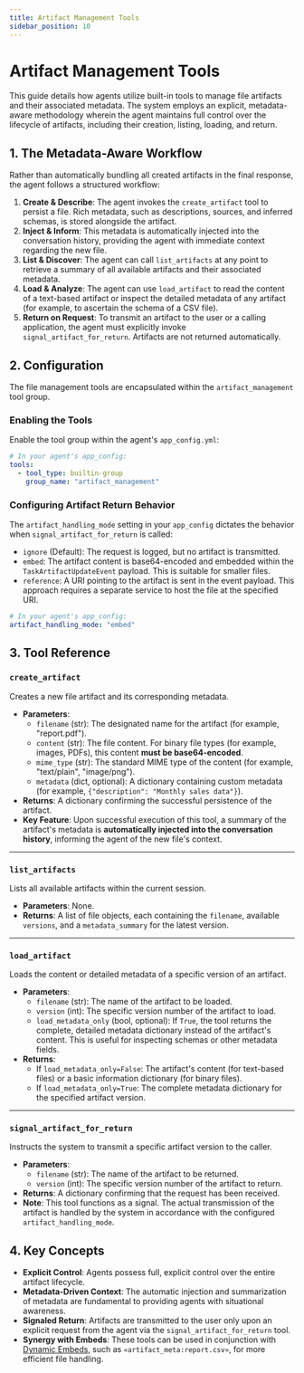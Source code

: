 ```yaml
---
title: Artifact Management Tools
sidebar_position: 10
---
```


# Artifact Management Tools

This guide details how agents utilize built-in tools to manage file artifacts and their associated metadata. The system employs an explicit, metadata-aware methodology wherein the agent maintains full control over the lifecycle of artifacts, including their creation, listing, loading, and return.

## 1. The Metadata-Aware Workflow

Rather than automatically bundling all created artifacts in the final response, the agent follows a structured workflow:

1.  **Create & Describe**: The agent invokes the `create_artifact` tool to persist a file. Rich metadata, such as descriptions, sources, and inferred schemas, is stored alongside the artifact.
2.  **Inject & Inform**: This metadata is automatically injected into the conversation history, providing the agent with immediate context regarding the new file.
3.  **List & Discover**: The agent can call `list_artifacts` at any point to retrieve a summary of all available artifacts and their associated metadata.
4.  **Load & Analyze**: The agent can use `load_artifact` to read the content of a text-based artifact or inspect the detailed metadata of any artifact (for example, to ascertain the schema of a CSV file).
5.  **Return on Request**: To transmit an artifact to the user or a calling application, the agent must explicitly invoke `signal_artifact_for_return`. Artifacts are not returned automatically.

## 2. Configuration

The file management tools are encapsulated within the `artifact_management` tool group.

### Enabling the Tools
Enable the tool group within the agent's `app_config.yml`:
```yaml
# In your agent's app_config:
tools:
  - tool_type: builtin-group
    group_name: "artifact_management"
```

### Configuring Artifact Return Behavior
The `artifact_handling_mode` setting in your `app_config` dictates the behavior when `signal_artifact_for_return` is called:

- `ignore` (Default): The request is logged, but no artifact is transmitted.
- `embed`: The artifact content is base64-encoded and embedded within the `TaskArtifactUpdateEvent` payload. This is suitable for smaller files.
- `reference`: A URI pointing to the artifact is sent in the event payload. This approach requires a separate service to host the file at the specified URI.

```yaml
# In your agent's app_config:
artifact_handling_mode: "embed"
```

## 3. Tool Reference

### `create_artifact`
Creates a new file artifact and its corresponding metadata.

- **Parameters**:
    - `filename` (str): The designated name for the artifact (for example, "report.pdf").
    - `content` (str): The file content. For binary file types (for example, images, PDFs), this content **must be base64-encoded**.
    - `mime_type` (str): The standard MIME type of the content (for example, "text/plain", "image/png").
    - `metadata` (dict, optional): A dictionary containing custom metadata (for example, `{"description": "Monthly sales data"}`).
- **Returns**: A dictionary confirming the successful persistence of the artifact.
- **Key Feature**: Upon successful execution of this tool, a summary of the artifact's metadata is **automatically injected into the conversation history**, informing the agent of the new file's context.

---

### `list_artifacts`
Lists all available artifacts within the current session.

- **Parameters**: None.
- **Returns**: A list of file objects, each containing the `filename`, available `versions`, and a `metadata_summary` for the latest version.

---

### `load_artifact`
Loads the content or detailed metadata of a specific version of an artifact.

- **Parameters**:
    - `filename` (str): The name of the artifact to be loaded.
    - `version` (int): The specific version number of the artifact to load.
    - `load_metadata_only` (bool, optional): If `True`, the tool returns the complete, detailed metadata dictionary instead of the artifact's content. This is useful for inspecting schemas or other metadata fields.
- **Returns**:
    - If `load_metadata_only=False`: The artifact's content (for text-based files) or a basic information dictionary (for binary files).
    - If `load_metadata_only=True`: The complete metadata dictionary for the specified artifact version.

---

### `signal_artifact_for_return`
Instructs the system to transmit a specific artifact version to the caller.

- **Parameters**:
    - `filename` (str): The name of the artifact to be returned.
    - `version` (int): The specific version number of the artifact to return.
- **Returns**: A dictionary confirming that the request has been received.
- **Note**: This tool functions as a signal. The actual transmission of the artifact is handled by the system in accordance with the configured `artifact_handling_mode`.

## 4. Key Concepts
- **Explicit Control**: Agents possess full, explicit control over the entire artifact lifecycle.
- **Metadata-Driven Context**: The automatic injection and summarization of metadata are fundamental to providing agents with situational awareness.
- **Signaled Return**: Artifacts are transmitted to the user only upon an explicit request from the agent via the `signal_artifact_for_return` tool.
- **Synergy with Embeds**: These tools can be used in conjunction with [Dynamic Embeds](embeds.md), such as `«artifact_meta:report.csv»`, for more efficient file handling.

